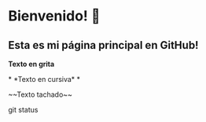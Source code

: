 # Bienvenido! 👋
## Esta es mi página principal en GitHub!
**Texto en grita**
<p></p>
* *Texto en cursiva* *
<p></p>
~~Texto tachado~~
<p></p>
git status


